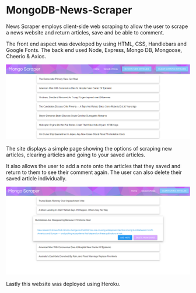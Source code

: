 # MongoDB-News-Scraper

News Scraper employs client-side web scraping to allow the user to scrape a news website and return articles, save and be able to comment. 

The front end aspect was developed by using HTML, CSS, Handlebars and Google Fonts. The back end used Node, Express, Mongo DB, Mongoose, Cheerio & Axios. 

![Image of Home Page](https://github.com/marie1881/MongoDB-News-Scraper/blob/master/public/images/Home.PNG)

The site displays a simple page showing the options of scraping new articles, clearing articles and going to your saved articles. 

It also allows the user to add a note onto the articles that they saved and return to them to see their comment again. The user can also delete their saved article individually. 

![Image of Saved Articles](https://github.com/marie1881/MongoDB-News-Scraper/blob/master/public/images/Saved.PNG)


Lastly this website was deployed using Heroku.
